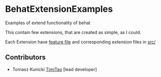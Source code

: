 # BehatExtensionExamples
Examples of extend functionality of behat

This contain few extensions, that are created as simple, as I could.

Each Extension have [feature file](https://github.com/timiTao/BehatExtensionExamples/tree/master/features) and corresponding extension files in [src/](https://github.com/timiTao/BehatExtensionExamples/tree/master/src/Behat)


## Contributors

* Tomasz Kunicki [TimiTao](http://github.com/timiTao) [lead developer]

